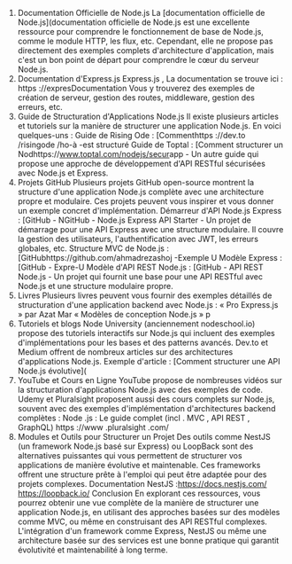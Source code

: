 1. Documentation Officielle de Node.js
La [documentation officielle de Node.js](documentation officielle de Node.js est une excellente ressource pour comprendre le fonctionnement de base de Node.js, comme le module HTTP, les flux, etc. Cependant, elle ne propose pas directement des exemples complets d'architecture d'application, mais c'est un bon point de départ pour comprendre le cœur du serveur Node.js.
2. Documentation d'Express.js
Express.js ,
La documentation se trouve ici : https ://expresDocumentation
Vous y trouverez des exemples de création de serveur, gestion des routes, middleware, gestion des erreurs, etc.
3. Guide de Structuration d'Applications Node.js
Il existe plusieurs articles et tutoriels sur la manière de structurer une application Node.js. En voici quelques-uns :
Guide de Rising Ode : [Commenthttps ://dev.to /risingode /ho-à -est structuré
Guide de Toptal : [Comment structurer un Nodhttps://www.toptal.com/nodejs/secur​​​​​ app - Un autre guide qui propose une approche de développement d'API RESTful sécurisées avec Node.js et Express.
4. Projets GitHub
Plusieurs projets GitHub open-source montrent la structure d'une application Node.js complète avec une architecture propre et modulaire. Ces projets peuvent vous inspirer et vous donner un exemple concret d'implémentation.
Démarreur d'API Node.js Express : [GitHub - NGitHub - Node.js Express API Starter - Un projet de démarrage pour une API Express avec une structure modulaire. Il couvre la gestion des utilisateurs, l'authentification avec JWT, les erreurs globales, etc.
Structure MVC de Node.js : [GitHubhttps://github.com/ahmadrezashoj -Exemple U
Modèle Express : [GitHub - Expre-U
Modèle d'API REST Node.js : [GitHub - API REST Node.js - Un projet qui fournit une base pour une API RESTful avec Node.js et une structure modulaire propre.
5. Livres
Plusieurs livres peuvent vous fournir des exemples détaillés de structuration d'une application backend avec Node.js :
« Pro Express.js » par Azat Mar
« Modèles de conception Node.js » p
6. Tutoriels et blogs
Node University (anciennement nodeschool.io​) propose des tutoriels interactifs sur Node.js qui incluent des exemples d'implémentations pour les bases et des patterns avancés.
Dev.to et Medium offrent de nombreux articles sur des architectures d'applications Node.js.
Exemple d'article : [Comment structurer une API Node.js évolutive](
7. YouTube et Cours en Ligne
YouTube propose de nombreuses vidéos sur la structuration d'applications Node.js avec des exemples de code.
Udemy et Pluralsight proposent aussi des cours complets sur Node.js, souvent avec des exemples d'implémentation d'architectures backend complètes :
Node .js : Le guide complet (incl . MVC , API REST , GraphQL)
https ://www .pluralsight .com/
8. Modules et Outils pour Structurer un Projet
Des outils comme NestJS (un framework Node.js basé sur Express) ou LoopBack sont des alternatives puissantes qui vous permettent de structurer vos applications de manière évolutive et maintenable. Ces frameworks offrent une structure prête à l'emploi qui peut être adaptée pour des projets complexes.
Documentation NestJS :https://docs.nestjs.com/​​​
https://loopback.io/​​
Conclusion
En explorant ces ressources, vous pourrez obtenir une vue complète de la manière de structurer une application Node.js, en utilisant des approches basées sur des modèles comme MVC, ou même en construisant des API RESTful complexes. L'intégration d'un framework comme Express, NestJS ou même une architecture basée sur des services est une bonne pratique qui garantit évolutivité et maintenabilité à long terme.



